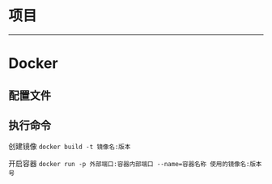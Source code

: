 # 项目

___

# Docker

## 配置文件

## 执行命令
创建镜像
``docker build -t 镜像名:版本``

开启容器
``docker run -p 外部端口:容器内部端口 --name=容器名称 使用的镜像名:版本号``
